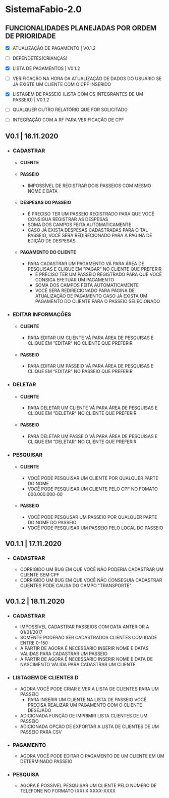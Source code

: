 # SistemaFabio-2.0

## FUNCIONALIDADES PLANEJADAS POR ORDEM DE PRIORIDADE
 
- [X] ATUALIZAÇÃO DE PAGAMENTO | V0.1.2
- [ ] DEPENDETES(CRIANÇAS)
- [X] LISTA DE PAGAMENTOS      | V0.1.2
- [ ] VERIFICAÇÃO NA HORA DA ATUALIZAÇÃO DE DADOS DO USUÁRIO SE JÁ EXISTE UM CLIENTE COM O CPF INSERIDO
- [X] LISTAGEM DE PASSEIO (LISTA COM OS INTEGRANTES DE UM PASSEIO) | V0.1.2
- [ ] QUALQUER OUTRO RELATÓRIO QUE FOR SOLICITADO
- [ ] INTEGRAÇÃO COM A RF PARA VERIFICAÇÃO DE CPF
 


##  V0.1 | 16.11.2020
 * ### CADASTRAR
   * #### CLIENTE
   * #### PASSEIO
     * IMPOSSÍVEL DE REGISTRAR DOIS PASSEIOS COM MESMO NOME E DATA
   * #### DESPESAS DO PASSEIO
     * É PRECISO TER UM PASSEIO REGISTRADO PARA QUE VOCÊ CONSIGUA REGISTRAR AS DESPESAS
     * SOMA DOS CAMPOS FEITA AUTOMATICAMENTE
     * CASO JÁ EXISTA DESPESAS CADASTRADAS PARA O TAL PASSEIO, VOCÊ SERÁ REDIRECIONADO PARA A PÁGINA DE EDIÇÃO DE DESPESAS
   * #### PAGAMENTO DO CLIENTE
     * PARA CADASTRAR UM PAGAMENTO VÁ PARA ÁREA DE PESQUISAS E CLIQUE EM "PAGAR" NO CLIENTE QUE PREFERIR
       * É PRECISO TER UM PASSEIO REGISTRADO PARA QUE VOCÊ CONSIGA EFETUAR UM PAGAMENTO
       * SOMA DOS CAMPOS FEITA AUTOMATICAMENTE
       * VOCÊ SERÁ REDIRECIONADO PARA PÁGINA DE ATUALIZAÇÃO DE PAGAMENTO CASO JÁ EXISTA UM PAGAMENTO DO CLIENTE PARA O PASSEIO SELECIONADO

 * ### EDITAR INFORMAÇÕES
   * #### CLIENTE
     * PARA EDITAR UM CLIENTE VÁ PARA ÁREA DE PESQUISAS E CLIQUE EM "EDITAR" NO CLIENTE QUE PREFERIR
   * #### PASSEIO
     * PARA EDITAR UM PASSEIO VÁ PARA ÁREA DE PESQUISAS E CLIQUE EM "EDITAR" NO PASSEIO QUE PREFERIR

 * ### DELETAR
   * #### CLIENTE
     * PARA DELETAR UM CLIENTE VÁ PARA ÁREA DE PESQUISAS E CLIQUE EM "DELETAR" NO CLIENTE QUE PREFERIR
   * #### PASSEIO
     * PARA DELETAR UM PASSEIO VÁ PARA ÁREA DE PESQUISAS E CLIQUE EM "DELETAR" NO CLIENTE QUE PREFERIR
 * ### PESQUISAR
   * #### CLIENTE
     * VOCÊ PODE PESQUISAR UM CLIENTE POR QUALQUER PARTE DO NOME 
     * VOCÊ PODE PESQUISAR UM CLIENTE PELO CPF NO FOMATO 000.000.000-00
   * #### PASSEIO
     * VOCÊ PODE PESQUSAR UM PASSEIO POR QUALQUER PARTE DO NOME DO PASSEIO
     * VOCÊ PODE PESQUISAR UM PASSEIO PELO LOCAL DO PASSEIO
    

 
 ## V0.1.1 | 17.11.2020
* ### CADASTRAR
  * CORRIGIDO UM BUG EM QUE VOCÊ NÃO PODERIA CADASTRAR UM CLIENTE SEM CPF
  * CORRIGIDO UM BUG EM QUE VOCÊ NÃO CONSEGUIA CADASTRAR CLIENTES PODE CAUSA DO CAMPO "TRANSPORTE"
 

 ## V0.1.2 | 18.11.2020
* ### CADASTRAR
  * IMPOSSÍVEL CADASTRAR PASSEIOS COM DATA ANTERIOR A 01/01/2017
  * SOMENTE PODERÃO SER CADASTRADOS CLIENTES COM IDADE ENTRE 0-150
  * A PARTIR DE AGORA É NECESSÁRIO INSERIR NOME E DATAS VÁLIDAS PARA CADASTRAR UM PASSEIO
  * A PARTIR DE AGORA É NECESSÁRIO INSERIR NOME E DATA DE NASCIMENTO VÁLIDA PARA CADASTRAR UM CLIENTE

* ### LISTAGEM DE CLIENTES D
  * AGORA VOCÊ PODE CRIAR E VER A LISTA DE CLIENTES PARA UM PASSEIO
    * PARA INSERIR UM CLIENTE NA LISTA DE PASSEIO VOCÊ PRECISA REALIZAR UM PAGAMENTO COM O CLIENTE DESEJADO
  * ADICIONADA FUNÇÃO DE IMPRIMIR LISTA CLIENTES DE UM PASSEIO
  * ADICIONADA OPÇÃO DE EXPORTAR A LISTA DE CLIENTES DE UM PASSEIO PARA CSV

* ### PAGAMENTO
  * AGORA VOCÊ PODE EDITAR O PAGAMENTO DE UM CLIENTE EM UM DETERMINADO PASSEIO

* ### PESQUISA
  * AGORA É POSSÍVEL PESQUISAR UM CLIENTE PELO NÚMERO DE TELEFONE NO FORMATO (XX) X XXXX-XXXX
